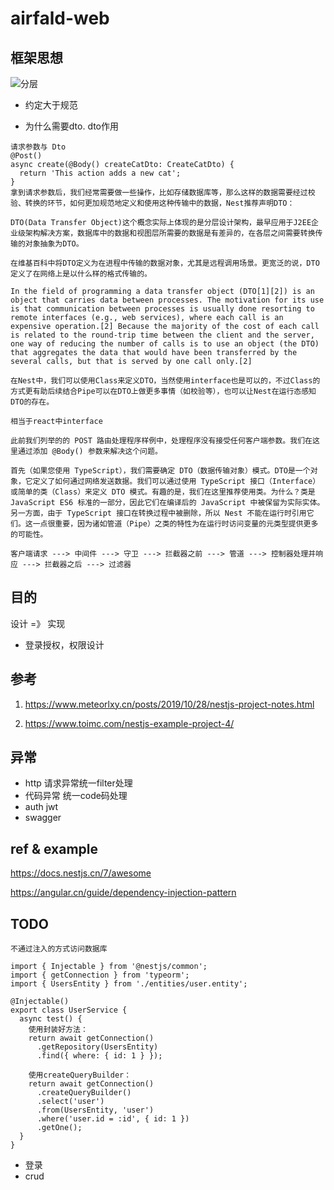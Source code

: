 # airfald-web

## 框架思想

![分层](https://segmentfault.com/img/bVbjr45?w=1170&h=430)

- 约定大于规范

- 为什么需要dto. dto作用

```
请求参数与 Dto
@Post()
async create(@Body() createCatDto: CreateCatDto) {
  return 'This action adds a new cat';
}
拿到请求参数后，我们经常需要做一些操作，比如存储数据库等，那么这样的数据需要经过校验、转换的环节，如何更加规范地定义和使用这种传输中的数据，Nest推荐声明DTO：

DTO(Data Transfer Object)这个概念实际上体现的是分层设计架构，最早应用于J2EE企业级架构解决方案，数据库中的数据和视图层所需要的数据是有差异的，在各层之间需要转换传输的对象抽象为DTO。

在维基百科中将DTO定义为在进程中传输的数据对象，尤其是远程调用场景。更宽泛的说，DTO 定义了在网络上是以什么样的格式传输的。

In the field of programming a data transfer object (DTO[1][2]) is an object that carries data between processes. The motivation for its use is that communication between processes is usually done resorting to remote interfaces (e.g., web services), where each call is an expensive operation.[2] Because the majority of the cost of each call is related to the round-trip time between the client and the server, one way of reducing the number of calls is to use an object (the DTO) that aggregates the data that would have been transferred by the several calls, but that is served by one call only.[2]

在Nest中，我们可以使用Class来定义DTO，当然使用interface也是可以的，不过Class的方式更有助后续结合Pipe可以在DTO上做更多事情（如校验等），也可以让Nest在运行态感知DTO的存在。
```

```
相当于react中interface

此前我们列举的的 POST 路由处理程序样例中，处理程序没有接受任何客户端参数。我们在这里通过添加 @Body() 参数来解决这个问题。

首先（如果您使用 TypeScript），我们需要确定 DTO（数据传输对象）模式。DTO是一个对象，它定义了如何通过网络发送数据。我们可以通过使用 TypeScript 接口（Interface）或简单的类（Class）来定义 DTO 模式。有趣的是，我们在这里推荐使用类。为什么？类是 JavaScript ES6 标准的一部分，因此它们在编译后的 JavaScript 中被保留为实际实体。另一方面，由于 TypeScript 接口在转换过程中被删除，所以 Nest 不能在运行时引用它们。这一点很重要，因为诸如管道（Pipe）之类的特性为在运行时访问变量的元类型提供更多的可能性。
```

```
客户端请求 ---> 中间件 ---> 守卫 ---> 拦截器之前 ---> 管道 ---> 控制器处理并响应 ---> 拦截器之后 ---> 过滤器
```


## 目的

设计 =》 实现

- 登录授权，权限设计

## 参考

1. https://www.meteorlxy.cn/posts/2019/10/28/nestjs-project-notes.html

2. https://www.toimc.com/nestjs-example-project-4/


## 异常

- http 请求异常统一filter处理
- 代码异常 统一code码处理
- auth jwt
- swagger



## ref & example

https://docs.nestjs.cn/7/awesome

<!-- 依赖注入 -->
https://angular.cn/guide/dependency-injection-pattern


## TODO

<!-- - 登录授权，权限设计
- auth jwt
- swagger -->

<!-- https://blog.csdn.net/weixin_44828005/article/details/116108790 -->
<!-- https://blog.csdn.net/weixin_44828005/article/details/115499297 -->

```
不通过注入的方式访问数据库

import { Injectable } from '@nestjs/common';
import { getConnection } from 'typeorm';
import { UsersEntity } from './entities/user.entity';

@Injectable()
export class UserService {
  async test() {
  	使用封装好方法：
    return await getConnection()
      .getRepository(UsersEntity)
      .find({ where: { id: 1 } });

	使用createQueryBuilder：
    return await getConnection()
      .createQueryBuilder()
      .select('user')
      .from(UsersEntity, 'user')
      .where('user.id = :id', { id: 1 })
      .getOne();
  }
}
```














- 登录
- crud


















































